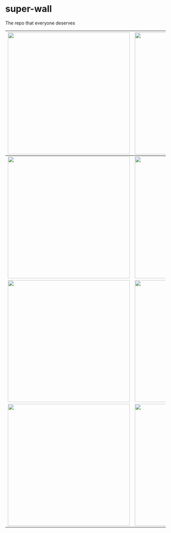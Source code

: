 # super-wall
The repo that everyone deserves

| <img hight="300" width="383" src="https://github.com/sarveshspatil111/super-wall/blob/main/wall/simplicity.jpg"> | <img hight="300" width="383" src="https://github.com/sarveshspatil111/super-wall/blob/main/wall/space.jpg"> |
|---|---|
| <img hight="300" width="383" src="https://github.com/sarveshspatil111/super-wall/blob/main/wall/wallhaven-4ol2mm.png"> | <img hight="300" width="383" src="https://github.com/sarveshspatil111/super-wall/blob/main/wall/2.png"> |
| <img hight="300" width="383" src="https://github.com/sarveshspatil111/super-wall/blob/main/wall/1637628293134.png"> | <img hight="300" width="383" src="https://github.com/sarveshspatil111/super-wall/blob/main/wall/wallhaven-xl7pgv.png"> |
| <img hight="300" width="383" src="https://github.com/sarveshspatil111/super-wall/blob/main/wall/wallhaven-5dw155.png"> | <img hight="300" width="383" src="https://github.com/sarveshspatil111/super-wall/blob/main/wall/wallhaven-l32k8q.png"> |
